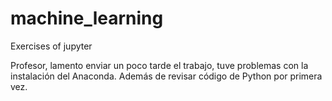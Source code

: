 # machine_learning
Exercises of jupyter

Profesor, lamento enviar un poco tarde el trabajo, tuve problemas con la instalación del Anaconda.
Además de revisar código de Python por primera vez.
